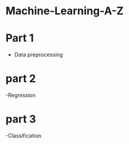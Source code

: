 # Machine-Learning-A-Z

# Part 1
- Data preprocessing
# part 2
-Regression
# part 3
-Classification

